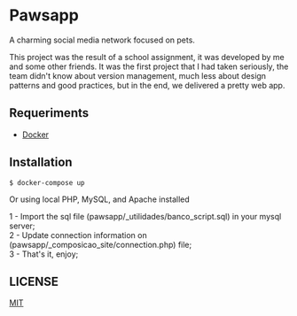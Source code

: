 # Pawsapp

A charming social media network focused on pets.

This project was the result of a school assignment, it was developed by me and some other friends. It was the first project that I had taken seriously, the team didn't know about version management, much less about design patterns and good practices, but in the end, we delivered a pretty web app.

## Requeriments

-   [Docker](https://docs.docker.com/)

## Installation

    $ docker-compose up
    

Or using local PHP, MySQL, and Apache installed

1 - Import the sql file (pawsapp/_utilidades/banco_script.sql) in your mysql server;  
2 - Update connection information on (pawsapp/_composicao_site/connection.php) file;  
3 - That's it, enjoy;  

## LICENSE

[MIT](https://github.com/iammateus/Pawsapp/blob/master/LICENSE)  

